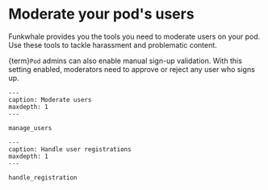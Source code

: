 # Moderate your pod's users

Funkwhale provides you the tools you need to moderate users on your pod. Use these tools to tackle harassment and problematic content.

{term}`Pod` admins can also enable manual sign-up validation. With this setting enabled, moderators need to approve or reject any user who signs up.

```{toctree}
---
caption: Moderate users
maxdepth: 1
---

manage_users

```

```{toctree}
---
caption: Handle user registrations
maxdepth: 1
---

handle_registration

```
